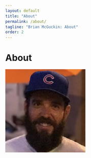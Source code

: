 ```yaml
---
layout: default
title: "About"
permalink: /about/
tagline: "Brian McGuckin: About"
order: 2
---
```

# About

<img src="https://raw.githubusercontent.com/brianmcguckin/brianmcguckin.github.io/master/images/brian.png" width="50%">
